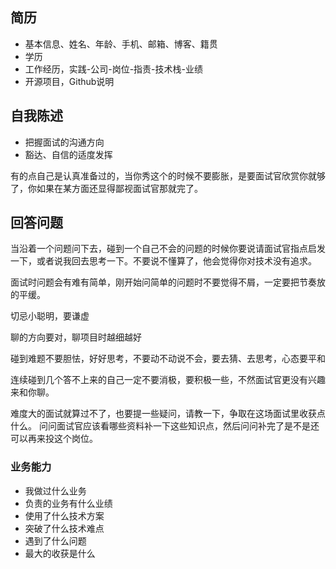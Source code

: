 ## 简历
 - 基本信息、姓名、年龄、手机、邮箱、博客、籍贯
 - 学历
 - 工作经历，实践-公司-岗位-指责-技术栈-业绩
 - 开源项目，Github说明

## 自我陈述
 - 把握面试的沟通方向
 - 豁达、自信的适度发挥

有的点自己是认真准备过的，当你秀这个的时候不要膨胀，是要面试官欣赏你就够了，你如果在某方面还显得鄙视面试官那就完了。

## 回答问题
当沿着一个问题问下去，碰到一个自己不会的问题的时候你要说请面试官指点启发一下，或者说我回去思考一下。不要说不懂算了，他会觉得你对技术没有追求。

面试时问题会有难有简单，刚开始问简单的问题时不要觉得不屑，一定要把节奏放的平缓。

切忌小聪明，要谦虚

聊的方向要对，聊项目时越细越好

碰到难题不要胆怯，好好思考，不要动不动说不会，要去猜、去思考，心态要平和

连续碰到几个答不上来的自己一定不要消极，要积极一些，不然面试官更没有兴趣来和你聊。 

难度大的面试就算过不了，也要提一些疑问，请教一下，争取在这场面试里收获点什么。 问问面试官应该看哪些资料补一下这些知识点，然后问问补完了是不是还可以再来投这个岗位。



### 业务能力

- 我做过什么业务
- 负责的业务有什么业绩
- 使用了什么技术方案
- 突破了什么技术难点
- 遇到了什么问题
- 最大的收获是什么









